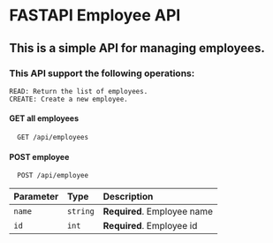 # FASTAPI Employee API

## This is a simple API for managing employees.

### This API support the following operations:
    READ: Return the list of employees.
    CREATE: Create a new employee.
#### GET all employees

```http
  GET /api/employees
```

#### POST employee

```http
  POST /api/employee
```

| Parameter  | Type     | Description                 |
| :--------  | :------- | :-------------------------  |
| `name`     | `string` | **Required**. Employee name |
| `id`       | `int`    | **Required**. Employee id   |
